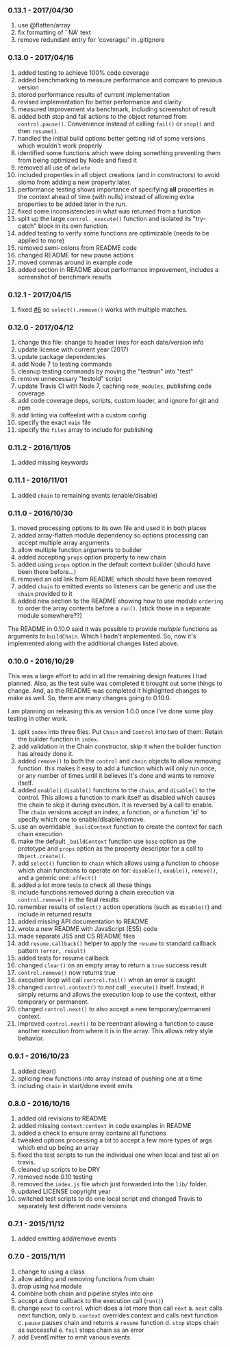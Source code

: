 ### 0.13.1 - 2017/04/30

1. use @flatten/array
2. fix formatting of '    NA' text
3. remove redundant entry for 'coverage/' in .gitignore

### 0.13.0 - 2017/04/16

1. added testing to achieve 100% code coverage
2. added benchmarking to measure performance and compare to previous version
3. stored performance results of current implementation
4. revised implementation for better performance and clarity
5. measured improvement via benchmark, including screenshot of result
6. added both stop and fail actions to the object returned from `control.pause()`. Convenience instead of calling `fail()` or `stop()` and then `resume()`.
7. handled the initial build options better getting rid of some versions which wouldn't work properly
8. identified some functions which were doing something preventing them from being optimized by Node and fixed it
9. removed all use of `delete`
10. included properties in all object creations (and in constructors) to avoid slomo from adding a new property later.
11. performance testing shows importance of specifying **all** properties in the context ahead of time (with nulls) instead of allowing extra properties to be added later in the run.
12. fixed some inconsistencies in what was returned from a function
13. split up the large `control._execute()` function and isolated its "try-catch" block in its own function.
14. added testing to verify some functions are optimizable (needs to be applied to more)
15. removed semi-colons from README code
16. changed README for new pause actions
17. moved commas around in example code
18. added section in README about performance improvement, includes a screenshot of benchmark results


### 0.12.1 - 2017/04/15

1. fixed [#6](https://github.com/elidoran/chain-builder/issues/6) so `select().remove()` works with multiple matches.

### 0.12.0 - 2017/04/12

1. change this file: change to header lines for each date/version info
2. update license with current year (2017)
3. update package dependencies
4. add Node 7 to testing commands
5. cleanup testing commands by moving the "testrun" into "test"
6. remove unnecessary "testold" script
7. update Travis CI with Node 7, caching `node_modules`, publishing code coverage
8. add code coverage deps, scripts, custom loader, and ignore for git and npm
9. add linting via coffeelint with a custom config
10. specify the exact `main` file
11. specify the `files` array to include for publishing


### 0.11.2 - 2016/11/05

1. added missing keywords

### 0.11.1 - 2016/11/01

1. added `chain` to remaining events (enable/disable)

### 0.11.0 - 2016/10/30

1. moved processing options to its own file and used it in both places
2. added array-flatten module dependency so options processing can accept multiple array arguments
3. allow multiple function arguments to builder
3. added accepting `props` option property to new chain
4. added using `props` option in the default context builder (should have been there before...)
5. removed an old link from README which should have been removed
6. added `chain` to emitted events so listeners can be generic and use the `chain` provided to it
7. added new section to the README showing how to use module `ordering` to order the array contents before a `run()`. (stick those in a separate module somewhere??)

The README in 0.10.0 said it was possible to provide *multiple* functions as arguments to `buildChain`. Which I hadn't implemented. So, now it's implemented along with the additional changes listed above.


### 0.10.0 - 2016/10/29

This was a large effort to add in all the remaining design features I had planned.
Also, as the test suite was completed it brought out some things to change.
And, as the README was completed it highlighted changes to make as well.
So, there are many changes going to 0.10.0.

I am planning on releasing this as version 1.0.0 once I've done some play testing in other work.

1. split `index` into three files. Put `Chain` and `Control` into two of them. Retain the builder function in `index`.
2. add validation in the Chain constructor. skip it when the builder function has already done it.
3. added `remove()` to both the `control` and `chain` objects to allow removing function. this makes it easy to add a function which will only run once, or any number of times until it believes it's done and wants to remove itself.
4. added `enable()` `disable()` functions to the `chain`, and `disable()` to the control. This allows a function to mark itself as disabled which causes the chain to skip it during execution. It is reversed by a call to enable. The `chain` versions accept an index, a function, or a function 'id' to specify which one to enable/disable/remove.
5. use an overridable `_buildContext` function to create the context for each chain execution
6. make the default `_buildContext` function use `base` option as the prototype and `props` option as the property descriptor for a call to `Object.create()`.
7. add `select()` function to `chain` which allows using a function to choose which chain functions to operate on for: `disable()`, `enable()`, `remove()`, and a generic one: `affect()`
8. added a lot more tests to check all these things
9. include functions removed during a chain execution via `control.remove()` in the final results
10. remember results of `select()` action operations (such as `disable()`) and include in returned results
11. added missing API documentation to README
12. wrote a new README with JavaScript (ES5) code
13. made separate JS5 and CS README files
14. add `resume.callback()` helper to apply the `resume` to standard callback pattern `(error, result)`
15. added tests for resume callback
16. changed `clear()` on an empty array to return a `true` success result
17. `control.remove()` now returns true
18. execution loop will call `control.fail()` when an error is caught
19. changed `control.context()` to *not* call `_execute()` itself. Instead, it simply returns and allows the execution loop to use the context, either temporary or permanent.
20. changed `control.next()` to also accept a new temporary/permanent context.
21. improved `control.next()` to be reentrant allowing a function to cause another execution from where it is in the array. This allows retry style behavior.


### 0.9.1 - 2016/10/23

1. added clear()
2. splicing new functions into array instead of pushing one at a time
3. including `chain` in start/done event emits


### 0.8.0 - 2016/10/16

1. added old revisions to README
2. added missing `context:context` in code examples in README
3. added a check to ensure array contains all functions
4. tweaked options processing a bit to accept a few more types of args which end up being an array
5. fixed the test scripts to run the individual one when local and test all on travis.
6. cleaned up scripts to be DRY
7. removed node 0.10 testing
8. removed the `index.js` file which just forwarded into the `lib/` folder.
9. updated LICENSE copyright year
10. switched test scripts to do one local script and changed Travis to separately test different node versions


### 0.7.1 - 2015/11/12

1. added emitting add/remove events

### 0.7.0 - 2015/11/11

1. change to using a class
2. allow adding and removing functions from chain
3. drop using `had` module
4. combine both chain and pipeline styles into one
5. accept a done callback to the execution call (`run()`)
6. change `next` to `control` which does a lot more than call `next`
    a. `next` calls next function, only
    b. `context` overrides context and calls next function
    c. `pause` pauses chain and returns a `resume` function
    d. `stop` stops chain as successful
    e. `fail` stops chain as an error
7. add EventEmitter to emit various events
